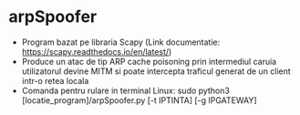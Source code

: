 # arpSpoofer
- Program bazat pe libraria Scapy (Link documentatie: https://scapy.readthedocs.io/en/latest/)
- Produce un atac de tip ARP cache poisoning prin intermediul caruia utilizatorul devine MITM si poate intercepta traficul generat de un client intr-o retea locala
- Comanda pentru rulare in terminal Linux: 
  sudo python3 [locatie_program]/arpSpoofer.py [-t IPTINTA] [-g IPGATEWAY]
